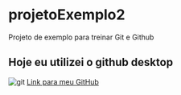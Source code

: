 # projetoExemplo2
 Projeto de exemplo para treinar Git e Github
## Hoje eu utilizei o github desktop
![git](https://pachecoandre.com.br/assets/imgs/posts/git.png)
[Link para meu GitHub](https://github.com/Adillan07)
